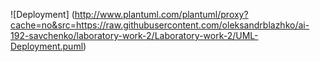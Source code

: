 ![Deployment] (http://www.plantuml.com/plantuml/proxy?cache=no&src=https://raw.githubusercontent.com/oleksandrblazhko/ai-192-savchenko/laboratory-work-2/Laboratory-work-2/UML-Deployment.puml)